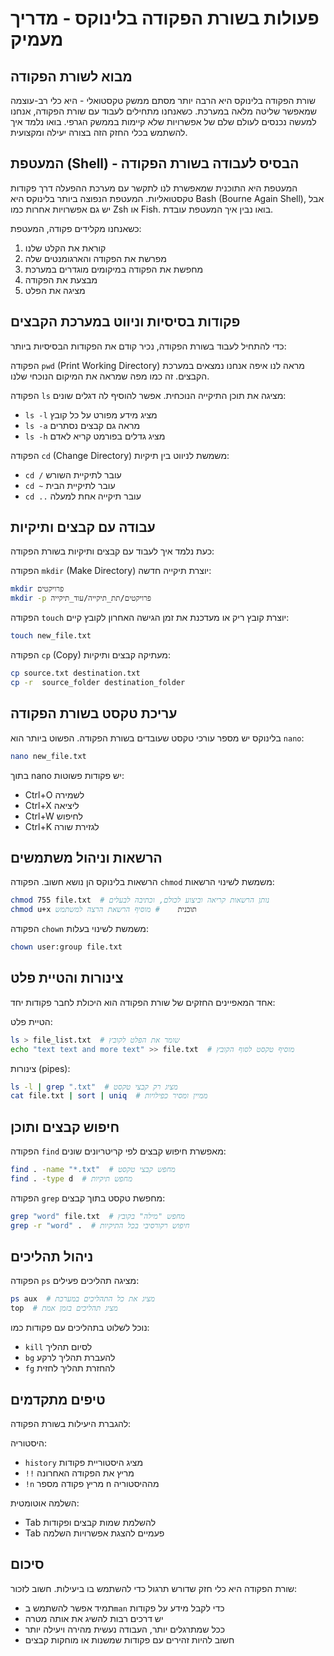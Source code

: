 # פעולות בשורת הפקודה בלינוקס - מדריך מעמיק

## מבוא לשורת הפקודה

שורת הפקודה בלינוקס היא הרבה יותר מסתם ממשק טקסטואלי - היא כלי רב-עוצמה שמאפשר שליטה מלאה במערכת. כשאנחנו מתחילים לעבוד עם שורת הפקודה, אנחנו למעשה נכנסים לעולם שלם של אפשרויות שלא קיימות בממשק הגרפי. בואו נלמד איך להשתמש בכלי החזק הזה בצורה יעילה ומקצועית.

## המעטפת (Shell) - הבסיס לעבודה בשורת הפקודה

המעטפת היא התוכנית שמאפשרת לנו לתקשר עם מערכת ההפעלה דרך פקודות טקסטואליות. המעטפת הנפוצה ביותר בלינוקס היא Bash (Bourne Again Shell), אבל יש גם אפשרויות אחרות כמו Zsh או Fish. בואו נבין איך המעטפת עובדת.

כשאנחנו מקלידים פקודה, המעטפת:
1. קוראת את הקלט שלנו
2. מפרשת את הפקודה והארגומנטים שלה
3. מחפשת את הפקודה במיקומים מוגדרים במערכת
4. מבצעת את הפקודה
5. מציגה את הפלט

## פקודות בסיסיות וניווט במערכת הקבצים

כדי להתחיל לעבוד בשורת הפקודה, נכיר קודם את הפקודות הבסיסיות ביותר:

הפקודה `pwd` (Print Working Directory) מראה לנו איפה אנחנו נמצאים במערכת הקבצים. זה כמו מפה שמראה את המיקום הנוכחי שלנו.

הפקודה `ls` מציגה את תוכן התיקייה הנוכחית. אפשר להוסיף לה דגלים שונים:
- `ls -l` מציג מידע מפורט על כל קובץ
- `ls -a` מראה גם קבצים נסתרים
- `ls -h` מציג גדלים בפורמט קריא לאדם

הפקודה `cd` (Change Directory) משמשת לניווט בין תיקיות:
- `cd /` עובר לתיקיית השורש
- `cd ~` עובר לתיקיית הבית
- `cd ..` עובר תיקייה אחת למעלה

## עבודה עם קבצים ותיקיות

כעת נלמד איך לעבוד עם קבצים ותיקיות בשורת הפקודה:

הפקודה `mkdir` (Make Directory) יוצרת תיקייה חדשה:
```bash
mkdir פרויקטים
mkdir -p פרויקטים/תת_תיקייה/עוד_תיקייה
```

הפקודה `touch` יוצרת קובץ ריק או מעדכנת את זמן הגישה האחרון לקובץ קיים:
```bash
touch new_file.txt
```

הפקודה `cp` (Copy) מעתיקה קבצים ותיקיות:
```bash
cp source.txt destination.txt
cp -r  source_folder destination_folder
```

## עריכת טקסט בשורת הפקודה

בלינוקס יש מספר עורכי טקסט שעובדים בשורת הפקודה. הפשוט ביותר הוא `nano`:

```bash
nano new_file.txt
```

בתוך nano יש פקודות פשוטות:
- Ctrl+O לשמירה
- Ctrl+X ליציאה
- Ctrl+W לחיפוש
- Ctrl+K לגזירת שורה

## הרשאות וניהול משתמשים

הרשאות בלינוקס הן נושא חשוב. הפקודה `chmod` משמשת לשינוי הרשאות:

```bash
chmod 755 file.txt  # נותן הרשאות קריאה וביצוע לכולם, וכתיבה לבעלים
chmod u+x תוכנית    # מוסיף הרשאת הרצה למשתמש
```

הפקודה `chown` משמשת לשינוי בעלות:
```bash
chown user:group file.txt
```

## צינורות והטיית פלט

אחד המאפיינים החזקים של שורת הפקודה הוא היכולת לחבר פקודות יחד:

הטיית פלט:
```bash
ls > file_list.txt  # שומר את הפלט לקובץ
echo "text text and more text" >> file.txt  # מוסיף טקסט לסוף הקובץ
```

צינורות (pipes):
```bash
ls -l | grep ".txt"  # מציג רק קבצי טקסט
cat file.txt | sort | uniq  # ממיין ומסיר כפילויות
```

## חיפוש קבצים ותוכן

הפקודה `find` מאפשרת חיפוש קבצים לפי קריטריונים שונים:
```bash
find . -name "*.txt"  # מחפש קבצי טקסט
find . -type d  # מחפש תיקיות
```

הפקודה `grep` מחפשת טקסט בתוך קבצים:
```bash
grep "word" file.txt  # מחפש "מילה" בקובץ
grep -r "word" .  # חיפוש רקורסיבי בכל התיקיות
```

## ניהול תהליכים

הפקודה `ps` מציגה תהליכים פעילים:
```bash
ps aux  # מציג את כל התהליכים במערכת
top  # מציג תהליכים בזמן אמת
```

נוכל לשלוט בתהליכים עם פקודות כמו:
- `kill` לסיום תהליך
- `bg` להעברת תהליך לרקע
- `fg` להחזרת תהליך לחזית

## טיפים מתקדמים

להגברת היעילות בשורת הפקודה:

היסטוריה:
- `history` מציג היסטוריית פקודות
- `!!` מריץ את הפקודה האחרונה
- `!n` מריץ פקודה מספר n מההיסטוריה

השלמה אוטומטית:
- Tab להשלמת שמות קבצים ופקודות
- Tab פעמיים להצגת אפשרויות השלמה

## סיכום

שורת הפקודה היא כלי חזק שדורש תרגול כדי להשתמש בו ביעילות. חשוב לזכור:
- תמיד אפשר להשתמש ב`man` כדי לקבל מידע על פקודות
- יש דרכים רבות להשיג את אותה מטרה
- ככל שמתרגלים יותר, העבודה נעשית מהירה ויעילה יותר
- חשוב להיות זהירים עם פקודות שמשנות או מוחקות קבצים
